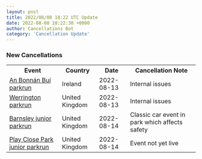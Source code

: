 ```yaml
---
layout: post
title: 2022/08/08 18:22 UTC Update
date: 2022-08-08 18:22:38 +0000
author: Cancellations Bot
category: 'Cancellation Update'
---
```


<h3>New Cancellations</h3>
<div class='hscrollable'>
<table style='width: 100%'>
    <tr>
        <th>Event</th>
        <th>Country</th>
        <th>Date</th>
        <th>Cancellation Note</th>
    </tr>
    <tr>
        <td><a href="">An Bonnán Buí parkrun</a></td>
        <td>Ireland</td>
        <td>2022-08-13</td>
        <td>Internal issues</td>
    </tr>
    <tr>
        <td><a href="">Werrington parkrun</a></td>
        <td>United Kingdom</td>
        <td>2022-08-13</td>
        <td>Internal issues</td>
    </tr>
    <tr>
        <td><a href="https://www.parkrun.org.uk/barnsley-juniors">Barnsley junior parkrun</a></td>
        <td>United Kingdom</td>
        <td>2022-08-14</td>
        <td>Classic car event in park which affects safety</td>
    </tr>
    <tr>
        <td><a href="https://www.parkrun.org.uk/playclosepark-juniors">Play Close Park junior parkrun</a></td>
        <td>United Kingdom</td>
        <td>2022-08-14</td>
        <td>Event not yet live</td>
    </tr>
</table>
</div>
